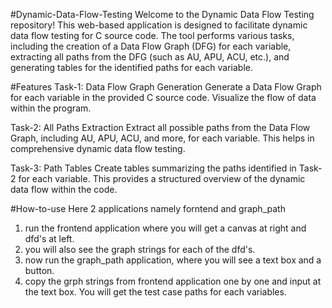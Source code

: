 #Dynamic-Data-Flow-Testing
Welcome to the Dynamic Data Flow Testing repository! This web-based application is designed to facilitate dynamic data flow testing for C source code. The tool performs various tasks, including the creation of a Data Flow Graph (DFG) for each variable, extracting all paths from the DFG (such as AU, APU, ACU, etc.), and generating tables for the identified paths for each variable.

#Features
Task-1: Data Flow Graph Generation
Generate a Data Flow Graph for each variable in the provided C source code. Visualize the flow of data within the program.

Task-2: All Paths Extraction
Extract all possible paths from the Data Flow Graph, including AU, APU, ACU, and more, for each variable. This helps in comprehensive dynamic data flow testing.

Task-3: Path Tables
Create tables summarizing the paths identified in Task-2 for each variable. This provides a structured overview of the dynamic data flow within the code.

#How-to-use
Here 2 applications namely forntend and graph_path
1. run the frontend application where you will get a canvas at right and dfd's at left.
2. you will also see the graph strings for each of the dfd's.
3. now run the graph_path application, where you will see a text box and a button.
4. copy the grph strings from frontend application one by one and input at the text box. You will get the test case paths for each variables.
